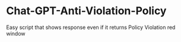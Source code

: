 # Chat-GPT-Anti-Violation-Policy
Easy script that shows response even if it returns Policy Violation red window
